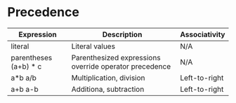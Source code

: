 # Precedence

| Expression            | Description                                            | Associativity |
| --------------------- | ------------------------------------------------------ | ------------- |
| literal               | Literal values                                         | N/A           |
| parentheses (a+b) * c | Parenthesized expressions override operator precedence | N/A           |
| a*b   a/b             | Multiplication, division                               | Left-to-right |
| a+b   a-b             | Additiona, subtraction                                 | Left-to-right |